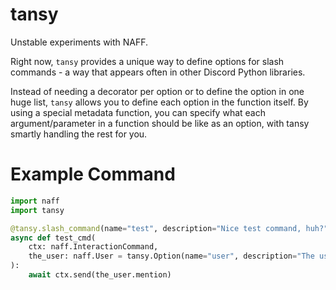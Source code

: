 # tansy
Unstable experiments with NAFF.

Right now, `tansy` provides a unique way to define options for slash commands - a way that appears often in other Discord Python libraries.

Instead of needing a decorator per option or to define the option in one huge list, `tansy` allows you to define each option in the function itself.
By using a special metadata function, you can specify what each argument/parameter in a function should be like as an option, with tansy smartly handling the rest for you.

# Example Command
```python
import naff
import tansy

@tansy.slash_command(name="test", description="Nice test command, huh?")
async def test_cmd(
    ctx: naff.InteractionCommand,
    the_user: naff.User = tansy.Option(name="user", description="The user to ping."),
):
    await ctx.send(the_user.mention)
```